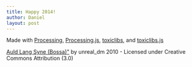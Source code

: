 ```yaml
---
title: Happy 2014!
author: Daniel
layout: post
---
```


<script type="text/javascript" src="http://shiffman.net/javascript/toxiclibs.js"></script>
<script type="text/javascript" src="http://shiffman.net/javascript/processing.js"></script>

<canvas data-processing-sources="http://shiffman.net/p5/newyears/2014/Dancing/Dancing.pde http://shiffman.net/p5/newyears/2014/Dancing/Particle.pde http://shiffman.net/p5/newyears/2014/Dancing/Skeleton.pde http://shiffman.net/p5/newyears/2014/Dancing/Part.pde">
</canvas>

<p>Made with <a href="http://processing.org/">Processing</a>, <a href="http://processingjs.org">Processing.js</a>, <a href="http://toxiclibs.org/">toxiclibs</a>, and <a href="http://haptic-data.com/toxiclibsjs/">toxiclibs.js</a></p>

<p><a href="http://ccmixter.org/files/unreal_dm/29684">Auld Lang Syne (Bossa)"</a> by unreal_dm 2010 - Licensed under Creative Commons Attribution (3.0)</p>




